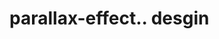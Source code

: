 # parallax-effect.. desgin                                                                                                                                                                                                                                                                                                                                                                                                                                                                                                            

